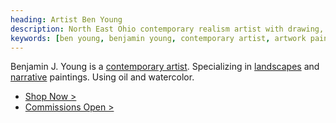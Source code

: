```yaml
---
heading: Artist Ben Young
description: North East Ohio contemporary realism artist with drawing, watercolor, pastels, and oil paintings. Specializing in landscapes and narrative artwork.
keywords: [ben young, benjamin young, contemporary artist, artwork paintings, impressionism paintings, realism art]
---
```


Benjamin J. Young is a [contemporary artist](/about). Specializing in [landscapes](/tags/landscape) and [narrative](/tags/narrative) paintings.
Using oil and watercolor.

* [Shop Now &gt;](/shop)
* [Commissions Open &gt;](/commissions)